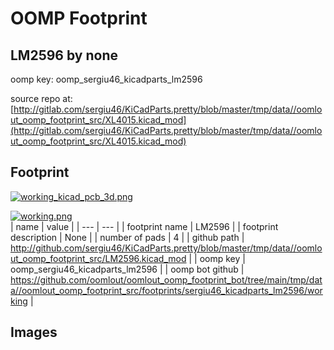# OOMP Footprint  
## LM2596  by none  
  
oomp key: oomp_sergiu46_kicadparts_lm2596  
  
source repo at: [http://gitlab.com/sergiu46/KiCadParts.pretty/blob/master/tmp/data//oomlout_oomp_footprint_src/XL4015.kicad_mod](http://gitlab.com/sergiu46/KiCadParts.pretty/blob/master/tmp/data//oomlout_oomp_footprint_src/XL4015.kicad_mod)  
## Footprint  
  
[![working_kicad_pcb_3d.png](working_kicad_pcb_3d_600.png)](working_kicad_pcb_3d.png)  
  
[![working.png](working_600.png)](working.png)  
| name | value | 
| --- | --- | 
| footprint name | LM2596 | 
| footprint description | None | 
| number of pads | 4 | 
| github path | http://github.com/sergiu46/KiCadParts.pretty/blob/master/tmp/data//oomlout_oomp_footprint_src/LM2596.kicad_mod | 
| oomp key | oomp_sergiu46_kicadparts_lm2596 | 
| oomp bot github | https://github.com/oomlout/oomlout_oomp_footprint_bot/tree/main/tmp/data//oomlout_oomp_footprint_src/footprints/sergiu46_kicadparts_lm2596/working | 
## Images  

